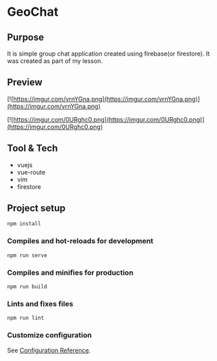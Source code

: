 # GeoChat

## Purpose

It is simple group chat application created using firebase(or firestore). It was created as part of my lesson.

## Preview

[![https://imgur.com/vrnYGna.png](https://imgur.com/vrnYGna.png)](https://imgur.com/vrnYGna.png)

[![https://imgur.com/0URghc0.png](https://imgur.com/0URghc0.png)](https://imgur.com/0URghc0.png)

## Tool & Tech

- vuejs
- vue-route
- vim
- firestore

## Project setup
```
npm install
```

### Compiles and hot-reloads for development
```
npm run serve
```

### Compiles and minifies for production
```
npm run build
```

### Lints and fixes files
```
npm run lint
```

### Customize configuration
See [Configuration Reference](https://cli.vuejs.org/config/).

